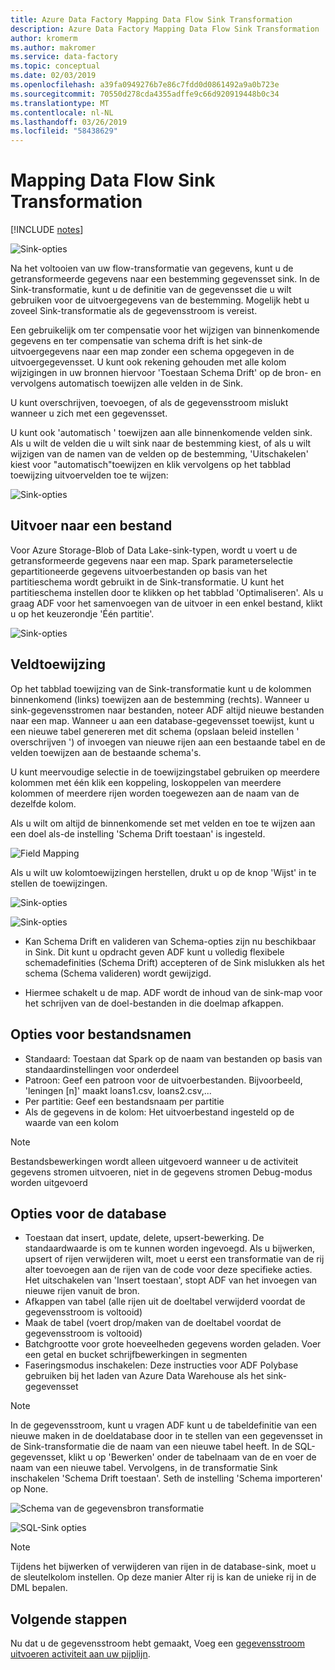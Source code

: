 ```yaml
---
title: Azure Data Factory Mapping Data Flow Sink Transformation
description: Azure Data Factory Mapping Data Flow Sink Transformation
author: kromerm
ms.author: makromer
ms.service: data-factory
ms.topic: conceptual
ms.date: 02/03/2019
ms.openlocfilehash: a39fa0949276b7e86c7fdd0d0861492a9a0b723e
ms.sourcegitcommit: 70550d278cda4355adffe9c66d920919448b0c34
ms.translationtype: MT
ms.contentlocale: nl-NL
ms.lasthandoff: 03/26/2019
ms.locfileid: "58438629"
---
```

# <a name="mapping-data-flow-sink-transformation"></a>Mapping Data Flow Sink Transformation

[!INCLUDE [notes](../../includes/data-factory-data-flow-preview.md)]

![Sink-opties](media/data-flow/sink1.png "sink-1")

Na het voltooien van uw flow-transformatie van gegevens, kunt u de getransformeerde gegevens naar een bestemming gegevensset sink. In de Sink-transformatie, kunt u de definitie van de gegevensset die u wilt gebruiken voor de uitvoergegevens van de bestemming. Mogelijk hebt u zoveel Sink-transformatie als de gegevensstroom is vereist.

Een gebruikelijk om ter compensatie voor het wijzigen van binnenkomende gegevens en ter compensatie van schema drift is het sink-de uitvoergegevens naar een map zonder een schema opgegeven in de uitvoergegevensset. U kunt ook rekening gehouden met alle kolom wijzigingen in uw bronnen hiervoor 'Toestaan Schema Drift' op de bron- en vervolgens automatisch toewijzen alle velden in de Sink.

U kunt overschrijven, toevoegen, of als de gegevensstroom mislukt wanneer u zich met een gegevensset.

U kunt ook 'automatisch ' toewijzen aan alle binnenkomende velden sink. Als u wilt de velden die u wilt sink naar de bestemming kiest, of als u wilt wijzigen van de namen van de velden op de bestemming, 'Uitschakelen' kiest voor "automatisch"toewijzen en klik vervolgens op het tabblad toewijzing uitvoervelden toe te wijzen:

![Sink-opties](media/data-flow/sink2.png "sink-2")

## <a name="output-to-one-file"></a>Uitvoer naar een bestand
Voor Azure Storage-Blob of Data Lake-sink-typen, wordt u voert u de getransformeerde gegevens naar een map. Spark parameterselectie gepartitioneerde gegevens uitvoerbestanden op basis van het partitieschema wordt gebruikt in de Sink-transformatie. U kunt het partitieschema instellen door te klikken op het tabblad 'Optimaliseren'. Als u graag ADF voor het samenvoegen van de uitvoer in een enkel bestand, klikt u op het keuzerondje 'Één partitie'.

![Sink-opties](media/data-flow/opt001.png "sink-opties")

## <a name="field-mapping"></a>Veldtoewijzing

Op het tabblad toewijzing van de Sink-transformatie kunt u de kolommen binnenkomend (links) toewijzen aan de bestemming (rechts). Wanneer u sink-gegevensstromen naar bestanden, noteer ADF altijd nieuwe bestanden naar een map. Wanneer u aan een database-gegevensset toewijst, kunt u een nieuwe tabel genereren met dit schema (opslaan beleid instellen ' overschrijven ') of invoegen van nieuwe rijen aan een bestaande tabel en de velden toewijzen aan de bestaande schema's.

U kunt meervoudige selectie in de toewijzingstabel gebruiken op meerdere kolommen met één klik een koppeling, loskoppelen van meerdere kolommen of meerdere rijen worden toegewezen aan de naam van de dezelfde kolom.

Als u wilt om altijd de binnenkomende set met velden en toe te wijzen aan een doel als-de instelling 'Schema Drift toestaan' is ingesteld.

![Field Mapping](media/data-flow/multi1.png "meerdere opties")

Als u wilt uw kolomtoewijzingen herstellen, drukt u op de knop 'Wijst' in te stellen de toewijzingen.

![Sink-opties](media/data-flow/sink1.png "een Sink")

![Sink-opties](media/data-flow/sink2.png "Sinks")

* Kan Schema Drift en valideren van Schema-opties zijn nu beschikbaar in Sink. Dit kunt u opdracht geven ADF kunt u volledig flexibele schemadefinities (Schema Drift) accepteren of de Sink mislukken als het schema (Schema valideren) wordt gewijzigd.

* Hiermee schakelt u de map. ADF wordt de inhoud van de sink-map voor het schrijven van de doel-bestanden in die doelmap afkappen.

## <a name="file-name-options"></a>Opties voor bestandsnamen

   * Standaard: Toestaan dat Spark op de naam van bestanden op basis van standaardinstellingen voor onderdeel
   * Patroon: Geef een patroon voor de uitvoerbestanden. Bijvoorbeeld, 'leningen [n]' maakt loans1.csv, loans2.csv,...
   * Per partitie: Geef een bestandsnaam per partitie
   * Als de gegevens in de kolom: Het uitvoerbestand ingesteld op de waarde van een kolom

> [!NOTE]
> Bestandsbewerkingen wordt alleen uitgevoerd wanneer u de activiteit gegevens stromen uitvoeren, niet in de gegevens stromen Debug-modus worden uitgevoerd

## <a name="database-options"></a>Opties voor de database

* Toestaan dat insert, update, delete, upsert-bewerking. De standaardwaarde is om te kunnen worden ingevoegd. Als u bijwerken, upsert of rijen verwijderen wilt, moet u eerst een transformatie van de rij alter toevoegen aan de rijen van de code voor deze specifieke acties. Het uitschakelen van 'Insert toestaan', stopt ADF van het invoegen van nieuwe rijen vanuit de bron.
* Afkappen van tabel (alle rijen uit de doeltabel verwijderd voordat de gegevensstroom is voltooid)
* Maak de tabel (voert drop/maken van de doeltabel voordat de gegevensstroom is voltooid)
* Batchgrootte voor grote hoeveelheden gegevens worden geladen. Voer een getal en bucket schrijfbewerkingen in segmenten
* Faseringsmodus inschakelen: Deze instructies voor ADF Polybase gebruiken bij het laden van Azure Data Warehouse als het sink-gegevensset

> [!NOTE]
> In de gegevensstroom, kunt u vragen ADF kunt u de tabeldefinitie van een nieuwe maken in de doeldatabase door in te stellen van een gegevensset in de Sink-transformatie die de naam van een nieuwe tabel heeft. In de SQL-gegevensset, klikt u op 'Bewerken' onder de tabelnaam van de en voer de naam van een nieuwe tabel. Vervolgens, in de transformatie Sink inschakelen 'Schema Drift toestaan'. Seth de instelling 'Schema importeren' op None.

![Schema van de gegevensbron transformatie](media/data-flow/dataset2.png "SQL-Schema")

![SQL-Sink opties](media/data-flow/alter-row2.png "SQL-opties")

> [!NOTE]
> Tijdens het bijwerken of verwijderen van rijen in de database-sink, moet u de sleutelkolom instellen. Op deze manier Alter rij is kan de unieke rij in de DML bepalen.

## <a name="next-steps"></a>Volgende stappen

Nu dat u de gegevensstroom hebt gemaakt, Voeg een [gegevensstroom uitvoeren activiteit aan uw pijplijn](concepts-data-flow-overview.md).
